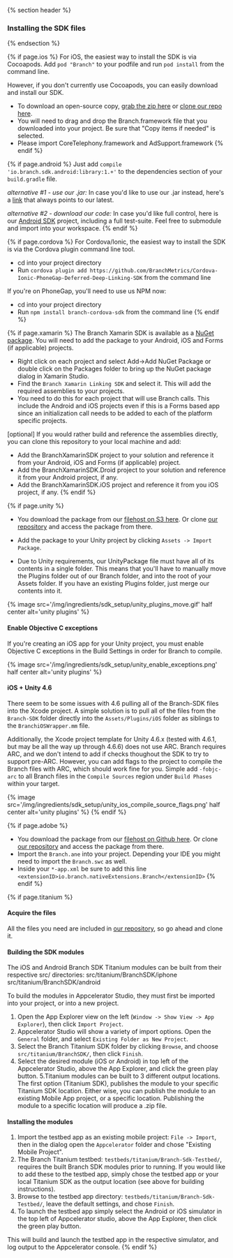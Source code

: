 {% section header %}
### Installing the SDK files
{% endsection %}

{% if page.ios %}
For iOS, the easiest way to install the SDK is via Cocoapods. Add `pod "Branch"` to your podfile and run `pod install` from the command line.

However, if you don't currently use Cocoapods, you can easily download and install our SDK.

- To download an open-source copy, [grab the zip here](https://github.com/BranchMetrics/Branch-ios-sdk) or [clone our repo here](https://github.com/BranchMetrics/branch-ios-sdk).
- You will need to drag and drop the Branch.framework file that you downloaded into your project. Be sure that "Copy items if needed" is selected.
- Please import CoreTelephony.framework and AdSupport.framework
{% endif %}
<!---       /iOS-specific installing the SDK -->


{% if page.android %}
Just add `compile 'io.branch.sdk.android:library:1.+'` to the dependencies section of your `build.gradle` file.

_alternative #1 - use our .jar:_ In case you'd like to use our .jar instead, here's a [link](https://s3-us-west-1.amazonaws.com/branchhost/Branch-Android-SDK.zip) that always points to our latest. 

_alternative #2 - download our code:_ In case you'd like full control, here is our [Android SDK](https://github.com/BranchMetrics/branch-android-sdk) project, including a full test-suite. Feel free to submodule and import into your workspace.
{% endif %}
<!---       /Android-specific installing the SDK -->

{% if page.cordova %}
For Cordova/Ionic, the easiest way to install the SDK is via the Cordova plugin command line tool. 

- cd into your project directory
- Run `cordova plugin add https://github.com/BranchMetrics/Cordova-Ionic-PhoneGap-Deferred-Deep-Linking-SDK` from the command line

If you're on PhoneGap, you'll need to use us NPM now:

- cd into your project directory
- Run `npm install branch-cordova-sdk` from the command line
{% endif %}

{% if page.xamarin %}
The Branch Xamarin SDK is available as a [NuGet package](https://www.nuget.org/packages/Branch-Xamarin-Linking-SDK). You will need to add the package to your Android, iOS and Forms (if applicable) projects.

- Right click on each project and select Add->Add NuGet Package or double click on the Packages folder to bring up the NuGet package dialog in Xamarin Studio.
- Find the `Branch Xamarin Linking SDK` and select it. This will add the required assemblies to your projects. 
- You need to do this for each project that will use Branch calls. This include the Android and iOS projects even if this is a Forms based app since an initialization call needs to be added to each of the platform specific projects.

[optional] If you would rather build and reference the assemblies directly, you can clone this repository to your local machine and add:

- Add the BranchXamarinSDK project to your solution and reference it from your Android, iOS and Forms (if applicable) project.
- Add the BranchXamarinSDK.Droid project to your solution and reference it from your Android project, if any.
- Add the BranchXamarinSDK.iOS project and reference it from you iOS project, if any.
{% endif %}

{% if page.unity %}

- You download the package from our [filehost on S3 here](https://s3-us-west-1.amazonaws.com/branchhost/BranchUnityWrapper.unitypackage). Or clone [our repository](https://github.com/BranchMetrics/Unity-Deferred-Deep-Linking-SDK) and access the package from there.
- Add the package to your Unity project by clicking `Assets -> Import Package`.

- Due to Unity requirements, our UnityPackage file must have all of its contents in a single folder. This means that you'll have to manually move the Plugins folder out of our Branch folder, and into the root of your Assets folder. If you have an existing Plugins folder, just merge our contents into it.

{% image src='/img/ingredients/sdk_setup/unity_plugins_move.gif' half center alt='unity plugins' %}


#### Enable Objective C exceptions

If you're creating an iOS app for your Unity project, you must enable Objective C exceptions in the Build Settings in order for Branch to compile.

{% image src='/img/ingredients/sdk_setup/unity_enable_exceptions.png' half center alt='unity plugins' %}

#### iOS + Unity 4.6

There seem to be some issues with 4.6 pulling all of the Branch-SDK files into the Xcode project. A simple solution is to pull all of the files from the `Branch-SDK` folder directly into the `Assets/Plugins/iOS` folder as siblings to the `BranchiOSWrapper.mm` file.

Additionally, the Xcode project template for Unity 4.6.x (tested with 4.6.1, but may be all the way up through 4.6.6) does not use ARC. Branch requires ARC, and we don't intend to add if checks thoughout the SDK to try to support pre-ARC. However, you can add flags to the project to compile the Branch files with ARC, which should work fine for you. Simple add `-fobjc-arc` to all Branch files in the `Compile Sources` region under `Build Phases` within your target.

{% image src='/img/ingredients/sdk_setup/unity_ios_compile_source_flags.png' half center alt='unity plugins' %}
{% endif %}

{% if page.adobe %}
- You download the package from our [filehost on Github here](https://github.com/BranchMetrics/Branch-AIR-ANE-SDK/archive/master.zip). Or clone [our repository](https://github.com/BranchMetrics/AIR-ANE-Deferred-Deep-Linking-SDK) and access the package from there.
- Import the `Branch.ane` into your project. Depending your IDE you might need to import the `Branch.swc` as well.
- Inside your `*-app.xml` be sure to add this line `<extensionID>io.branch.nativeExtensions.Branch</extensionID>`
{% endif %}

{% if page.titanium %}
#### Acquire the files

All the files you need are included in [our repository](https://github.com/BranchMetrics/Unity-Deferred-Deep-Linking-SDK), so go ahead and clone it.

#### Building the SDK modules

The iOS and Android Branch SDK Titanium modules can be built from their respective src/ directories: src/titanium/BranchSDK/iphone src/titanium/BranchSDK/android

To build the modules in Appcelerator Studio, they must first be imported into your project, or into a new project.

1. Open the App Explorer view on the left (`Window -> Show View -> App Explorer`), then click `Import Project`.
2. Appcelerator Studio will show a variety of import options. Open the `General` folder, and select `Existing Folder as New Project`.
3. Select the Branch Titanium SDK folder by clicking `Browse`, and choose `src/titanium/BranchSDK/`, then click `Finish`.
4. Select the desired module (iOS or Android) in top left of the Appcelerator Studio, above the App Explorer, and click the green play button.
5.Titanium modules can be built to 3 different output locations. The first option (Titanium SDK), publishes the module to your specific Titanium SDK location. Either wise, you can publish the module to an existing Mobile App project, or a specific location. Publishing the module to a specific location will produce a .zip file.

#### Installing the modules

1. Import the testbed app as an existing mobile project: `File -> Import`, then in the dialog open the `Appcelerator` folder and chose "Existing Mobile Project".
2. The Branch Titanium testbed: `testbeds/titanium/Branch-Sdk-Testbed/`, requires the built Branch SDK modules prior to running. If you would like to add these to the testbed app, simply chose the testbed app or your local Titanium SDK as the output location (see above for building instructions).
3. Browse to the testbed app directory: `testbeds/titanium/Branch-Sdk-Testbed/`, leave the default settings, and chose `Finish`.
4. To launch the testbed app simply select the Android or iOS simulator in the top left of Appcelerator studio, above the App Explorer, then click the green play button.

This will build and launch the testbed app in the respective simulator, and log output to the Appcelerator console.
{% endif %}